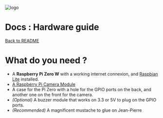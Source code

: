 ![logo](https://raw.githubusercontent.com/matteocargnelutti/jeanpierre/master/misc/ban.png)
# Docs : Hardware guide
[Back to README](http://github.com/matteocargnelutti/jeanpierre)

# What do you need ?
* A **Raspberry Pi Zero W** with a working internet connexion, and [Raspbian Lite](https://www.raspberrypi.org/downloads/raspbian/) installed.
* [A Raspberry Pi Camera Module](https://www.raspberrypi.org/products/camera-module-v2/)
* A case for the Pi Zero with a hole for the GPIO ports on the back, and another one on the front for the camera.
* *(Optional)* A buzzer module that works on 3.3 or 5V to plug on the GPIO ports.
* *(Recommended)* A magnificent mustache to glue on Jean-Pierre